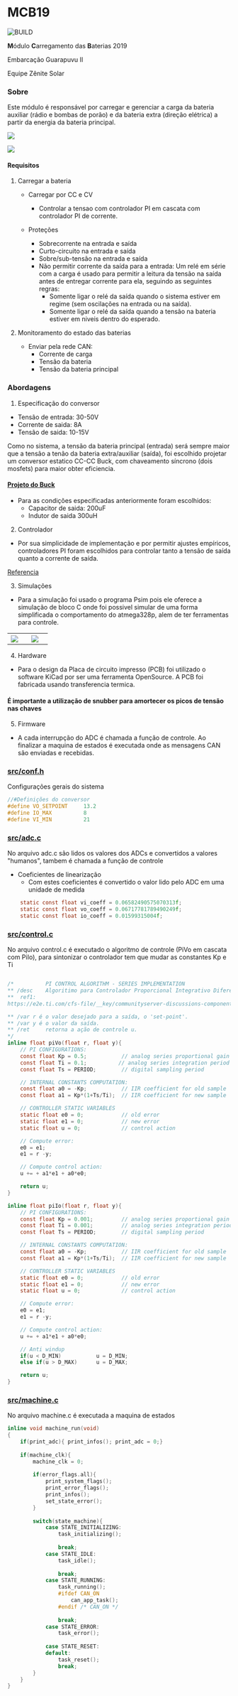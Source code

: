 # MCB19

![BUILD](https://github.com/ZeniteSolar/MCB19/workflows/BUILD/badge.svg?branch=master)

**M**ódulo **C**arregamento das **B**aterias 2019 

Embarcação Guarapuvu II

Equipe Zênite Solar



### Sobre

Este módulo é responsável por carregar e gerenciar a carga da bateria auxiliar (rádio e bombas de porão) e da bateria extra (direção elétrica) a partir da energia da bateria principal.

![](hardware/IMG/3DDOWN.png?raw=true)

![](hardware/IMG/3DUP.png?raw=true)



#### Requisitos

1. Carregar a bateria

   - Carregar por CC e CV
      - Controlar a tensao com controlador PI em cascata com controlador PI de corrente.

   - Proteções
      - Sobrecorrente na entrada e saída
      - Curto-circuito na entrada e saída
      - Sobre/sub-tensão na entrada e saída
      - Não permitir corrente da saída para a entrada: Um relé em série com a carga é usado para permitir a leitura da tensão na saída antes de entregar corrente para ela, seguindo as seguintes regras:
        - Somente ligar o relé da saída quando o sistema estiver em regime (sem oscilações na entrada ou na saída).
        - Somente ligar o relé da saída quando a tensão na bateria estiver em niveis dentro do esperado. 

2. Monitoramento do estado das baterias

   - Enviar pela rede CAN:
      - Corrente de carga
      - Tensão da bateria
      - Tensão da bateria principal
### Abordagens

 1. Especificação do conversor
   - Tensão de entrada: 30-50V
   - Corrente de saida: 8A
   - Tensão de saida: 10-15V

   Como no sistema, a tensão da bateria principal (entrada) será sempre maior que a tensão a tenão da bateria extra/auxiliar (saída), foi escolhido projetar um conversor estatico CC-CC Buck, com chaveamento síncrono (dois mosfets) para maior obter eficiencia.
   #### [Projeto do Buck](https://github.com/ZeniteSolar/MCB19/blob/master/control/buck.ipynb)
   
   - Para as condições especificadas anteriormente foram escolhidos:
      - Capacitor de saida: 200uF
      - Indutor de saida 300uH
 2. Controlador
   - Por sua simplicidade de implementação e por permitir ajustes empíricos, controladores PI foram escolhidos para controlar tanto a tensão de saída quanto a corrente de saída.
   
   [Referencia](https://e2e.ti.com/cfs-file/__key/communityserver-discussions-components-files/902/PI-controller-equations.pdf)
 
 3. Simulações
   - Para a simulação foi usado o programa Psim pois ele oferece a simulação de bloco C onde foi possivel simular de uma forma simplificada o comportamento do atmega328p, alem de ter ferramentas para controle.

<table width="100%">
  <tr>
    <th width="35%"> <img src="simulations/IMG/current_limitting.png"></th>
    <th width="65%"><img src="simulations/IMG/schematic.png"></th>
  </tr>
</table>

   4. Hardware
   - Para o design da Placa de circuito impresso (PCB) foi utilizado o software KiCad por ser uma ferramenta OpenSource. A PCB foi fabricada usando transferencia termica.
   
   #### É importante a utilização de snubber para amortecer os picos de tensão nas chaves
   
   5. Firmware
   - A cada interrupção do ADC é chamada a função de controle. Ao finalizar a maquina de estados é executada onde as mensagens CAN são enviadas e recebidas.
   
### [src/conf.h](firmware/src/conf.h)

Configurações gerais do sistema
```C
//#Definições do conversor
#define VO_SETPOINT 	13.2
#define IO_MAX      	8
#define VI_MIN      	21
```
### [src/adc.c](firmware/src/adc.c)
   No arquivo adc.c são lidos os valores dos ADCs e convertidos a valores "humanos", tambem é chamada a função de controle
   - Coeficientes de linearização
      - Com estes coeficientes é convertido o valor lido pelo ADC em uma unidade de medida 
```C
    static const float vi_coeff = 0.06582490575070313f;                                         
    static const float vo_coeff = 0.06717781789490249f;                          
    static const float io_coeff = 0.01599315004f; 
```
### [src/control.c](firmware/src/control.c)
   No arquivo control.c é executado o algoritmo de controle (PiVo em cascata com PiIo), para sintonizar o controlador tem que mudar as constantes Kp e Ti

```C

/*          PI CONTROL ALGORITHM - SERIES IMPLEMENTATION
** /desc    Algoritimo para Controlador Proporcional Integrativo Diferencial.
**  ref1: 
https://e2e.ti.com/cfs-file/__key/communityserver-discussions-components-files/902/PI-controller-equations.pdf

** /var r é o valor desejado para a saída, o 'set-point'.
** /var y é o valor da saída.
** /ret     retorna a ação de controle u.
*/
inline float piVo(float r, float y){
    // PI CONFIGURATIONS:
    const float Kp = 0.5;           // analog series proportional gain
    const float Ti = 0.1;          // analog series integration period
    const float Ts = PERIOD;        // digital sampling period

    // INTERNAL CONSTANTS COMPUTATION:
    const float a0 = -Kp;           // IIR coefficient for old sample
    const float a1 = Kp*(1+Ts/Ti);  // IIR coefficient for new sample

    // CONTROLLER STATIC VARIABLES
    static float e0 = 0;            // old error
    static float e1 = 0;            // new error
    static float u = 0;             // control action

    // Compute error:
    e0 = e1;
    e1 = r -y;

    // Compute control action:
    u += + a1*e1 + a0*e0;

    return u;
}

inline float piIo(float r, float y){
    // PI CONFIGURATIONS:
    const float Kp = 0.001;         // analog series proportional gain
    const float Ti = 0.001;         // analog series integration period
    const float Ts = PERIOD;        // digital sampling period

    // INTERNAL CONSTANTS COMPUTATION:
    const float a0 = -Kp;           // IIR coefficient for old sample
    const float a1 = Kp*(1+Ts/Ti);  // IIR coefficient for new sample

    // CONTROLLER STATIC VARIABLES
    static float e0 = 0;            // old error
    static float e1 = 0;            // new error
    static float u = 0;             // control action

    // Compute error:
    e0 = e1;
    e1 = r -y;

    // Compute control action:
    u += + a1*e1 + a0*e0;

    // Anti windup
    if(u < D_MIN)           u = D_MIN;
    else if(u > D_MAX)      u = D_MAX;

    return u;
}
```
### [src/machine.c](firmware/src/control.c)
   No arquivo machine.c é executada a maquina de estados

```C
inline void machine_run(void)                                                    
{                                                                                   
    if(print_adc){ print_infos(); print_adc = 0;}                                   
                                                                                    
    if(machine_clk){                                                                
        machine_clk = 0;                                                            
                                                                                    
        if(error_flags.all){                                                        
            print_system_flags();                                                   
            print_error_flags();                                                    
            print_infos();                                                          
            set_state_error();                                                      
        }                                                                           
                                                                                    
        switch(state_machine){                                                      
            case STATE_INITIALIZING:                                                
                task_initializing();                                                
                                                                                    
                break;                                                              
            case STATE_IDLE:                                                        
                task_idle();                                                                    
                                                                                    
                break;                                                              
            case STATE_RUNNING:                                                     
                task_running();                                                     
                #ifdef CAN_ON                                                       
                    can_app_task();                                                 
                #endif /* CAN_ON */                                                 
                                                                                    
                break;                                                              
            case STATE_ERROR:                                                       
                task_error();                                                       
                                                                                    
            case STATE_RESET:                                                       
            default:                                                                
                task_reset();                                                       
                break;                                                              
        }                                                                           
    }                                                                               
}                
```

